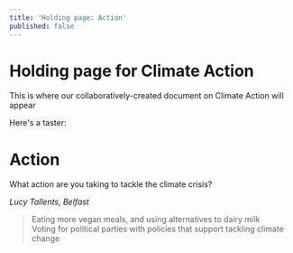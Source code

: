 ```yaml
---
title: 'Holding page: Action'
published: false
---
```


# Holding page for Climate Action

This is where our collaboratively-created document on Climate Action will appear

Here's a taster:


# Action

What action are you taking to tackle the climate crisis?


*Lucy Tallents, Belfast*
> Eating more vegan meals, and using alternatives to dairy milk  
Voting for political parties with policies that support tackling climate change  

